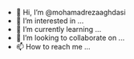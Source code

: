 - 👋 Hi, I’m @mohamadrezaaghdasi
- 👀 I’m interested in ...
- 🌱 I’m currently learning ...
- 💞️ I’m looking to collaborate on ...
- 📫 How to reach me ...

<!---
mohamadrezaaghdasi/mohamadrezaaghdasi is a ✨ special ✨ repository because its `README.md` (this file) appears on your GitHub profile.
You can click the Preview link to take a look at your changes.
--->
